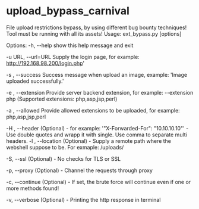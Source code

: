 # upload_bypass_carnival

File upload restrictions bypass, by using different bug bounty techniques!
Tool must be running with all its assets!
Usage: ext_bypass.py [options]

Options:
  -h, --help            show this help message and exit
  
  -u URL, --url=URL     Supply the login page, for example:
                        http://192.168.98.200/login.php'
  
  -s , --success
                        Success message when upload an image, example: 'Image
                        uploaded successfully.'
  
  -e , --extension
                        Provide server backend extension, for example:
                        --extension php (Supported extensions:
                        php,asp,jsp,perl)
                        
  
  -a , --allowed
                        Provide allowed extensions to be uploaded, for
                        example: php,asp,jsp,perl
  
  -H , --header
                        (Optional) - for example: '"X-Forwarded-For":
                        "10.10.10.10"' - Use double quotes and wrapp it with
                        single. Use comma to separate multi headers.
  -l , --location
                        (Optional) - Supply a remote path where the webshell
                        suppose to be. For exmaple: /uploads/
  
  -S, --ssl             (Optional) - No checks for TLS or SSL
  
  -p, --proxy           (Optional) - Channel the requests through proxy
  
  -c, --continue        (Optional) - If set, the brute force will continue
                        even if one or more methods found!
  
  -v, --verbose         (Optional) - Printing the http response in terminal
